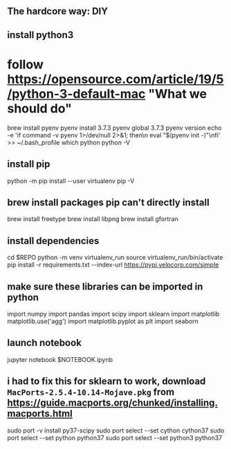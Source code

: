 ## The hardcore way: DIY

## install python3
# follow https://opensource.com/article/19/5/python-3-default-mac "What we should do"
brew install pyenv
pyenv install 3.7.3
pyenv global 3.7.3
pyenv version
echo -e 'if command -v pyenv 1>/dev/null 2>&1; then\n  eval "$(pyenv init -)"\nfi' >> ~/.bash_profile
which python
python -V

## install pip
python -m pip install --user virtualenv
pip -V

## brew install packages pip can't directly install
brew install freetype
brew install libpng
brew install gfortran

## install dependencies
cd $REPO
python -m venv virtualenv_run
source virtualenv_run/bin/activate
pip install -r requirements.txt --index-url https://pypi.yelpcorp.com/simple

## make sure these libraries can be imported in python
import numpy
import pandas
import scipy
import sklearn
import matplotlib
matplotlib.use('agg')
import matplotlib.pyplot as plt
import seaborn

## launch notebook
jupyter notebook $NOTEBOOK.ipynb

## i had to fix this for sklearn to work, download `MacPorts-2.5.4-10.14-Mojave.pkg` from https://guide.macports.org/chunked/installing.macports.html
sudo port -v install py37-scipy
sudo port select --set cython cython37
sudo port select --set python python37
sudo port select --set python3 python37

